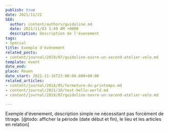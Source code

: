 ```yaml
---
publish: true
date: 2021/11/22
SEO:
  author: content/authors/guidoline.md
  date: 2021/11/03 1:49 AM +0000
  description: Description de l'évenement
tags:
- Spécial
title: Exemple d'événement
related_posts:
- content/journal/2019/07/guidoline-ouvre-un-second-atelier-velo.md
template: event
date_end: 
place: Rouen
date_start: 2021-11-16T23:00:00.000+00:00
related_articles:
- content/journal/2018/05/fermeture-du-printemps.md
- content/journal/2021/10/test-hello-world.md
- content/journal/2019/07/guidoline-ouvre-un-second-atelier-velo.md

---
```


Exemple d'évenement, description simple ne nécessitant pas forcément de titrage.
[@todo: afficher la période (date début et fin), le lieu et les articles en relation]
